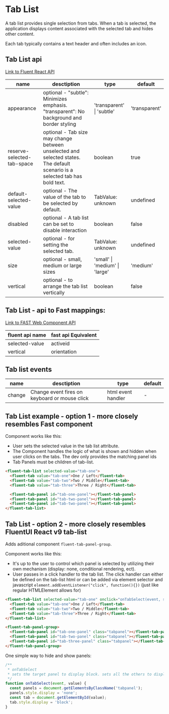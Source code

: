# Tab List

A tab list provides single selection from tabs. When a tab is selected, the application displays content associated with the selected tab and hides other content.

Each tab typically contains a text header and often includes an icon.

## Tab List api

[Link to Fluent React API](https://react.fluentui.dev/?path=/docs/components-tablist--default)


| name                       | desctiption                                                                                                                  | type                           | default       |
| -------------------------- | ---------------------------------------------------------------------------------------------------------------------------- | ------------------------------ | ------------- |
| appearance                 | optional - "subtle": Minimizes emphasis. "transparent": No background and border styling                                     | 'transparent' \| 'subtle'      | 'transparent' |
| reserve-selected-tab-space | optional - Tab size may change between unselected and selected states. The default scenario is a selected tab has bold text. | boolean                        | true          |
| default-selected-value     | optional - The value of the tab to be selected by default.                                                                   | TabValue: unknown              | undefined     |
| disabled                   | optional - A tab list can be set to disable interaction                                                                      | boolean                        | false         |
| selected-value             | optional - for setting the selected tab.                                                                                     | TabValue: unknown              | undefined     |
| size                       | optional - small, medium or large sizes                                                                                      | 'small' \| 'medium' \| 'large' | 'medium'      |
| vertical                   | optional - to arrange the tab list vertically                                                                                | boolean                        | false         |

## Tab List - api to Fast mappings:

[Link to FAST Web Component API](https://www.fast.design/docs/components/tabs/#class-tab)

| fluent api name | fast api Equivalent |
| --------------- | ------------------- |
| selected-value  | activeid            |
| vertical        | orientation         |

## Tab list events

| name   | desctiption                                   | type               | default |
| ------ | --------------------------------------------- | ------------------ | ------- |
| change | Change event fires on keyboard or mouse click | html event handler | -       |

## Tab List example - option 1 - more closely resembles Fast component

Component works like this:

- User sets the selected value in the tab list attribute.
- The Component handles the logic of what is shown and hidden when user clicks on the tabs. The dev only provides the matching panel ids
- Tab Panels must be children of tab-list.

```html
<fluent-tab-list selected-value="tab-one">
  <fluent-tab value="tab-one">One / Left</fluent-tab>
  <fluent-tab value="tab-two">Two / Middle</fluent-tab>
  <fluent-tab value="tab-three">Three / Right</fluent-tab>

  <fluent-tab-panel id="tab-one-panel"></fluent-tab-panel>
  <fluent-tab-panel id="tab-two-panel"></fluent-tab-panel>
  <fluent-tab-panel id="tab-two-panel"></fluent-tab-panel>
</fluent-tab-list>
```

## Tab List - option 2 - more closely resembles FluentUI React v9 tab-list

Adds aditional component `fluent-tab-panel-group`.

Component works like this:

- It's up to the user to control which panel is selected by utilizing their own mechanism (display: none, conditional rendering, ect).
- User passes in a click handler to the tab list. The click handler can either be defined on the tab-list html or can be added via element selector and javascript `element.addEventListener("click", function(){})` (just like regular HTMLElement allows for)

```html
<fluent-tab-list selected-value="tab-one" onclick="onTabSelect(event, selectedValue)">
  <fluent-tab value="tab-one">One / Left</fluent-tab>
  <fluent-tab value="tab-two">Two / Middle</fluent-tab>
  <fluent-tab value="tab-three">Three / Right</fluent-tab>
</fluent-tab-list>

<fluent-tab-panel-group>
  <fluent-tab-panel id="tab-one-panel" class="tabpanel"></fluent-tab-panel>
  <fluent-tab-panel id="tab-two-panel" class="tabpanel"></fluent-tab-panel>
  <fluent-tab-panel id="tab-three-panel" class="tabpanel"></fluent-tab-panel>
</fluent-tab-panel-group>
```

One simple way to hide and show panels:

```javascript
/**
 * onTabSelect
 * sets the target panel to display block. sets all the others to display none
 */
function onTabSelect(event, value) {
  const panels = document.getElementsByClassName('tabpanel');
  panels.style.display = 'none';
  const tab = document.getElementById(value);
  tab.style.display = 'block';
}
```
